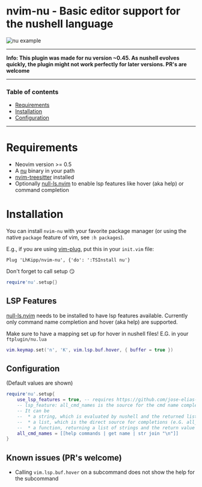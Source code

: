 # nvim-nu - Basic editor support for the nushell language

![nu example](assets/nu-example.png)

---

**Info: This plugin was made for nu version ~0.45. As nushell evolves quickly, the plugin might not work perfectly for later versions. PR's are welcome**

---

### Table of contents

* [Requirements](#requirements)
* [Installation](#installation)
* [Configuration](#installation)
---

# Requirements

- Neovim version >= 0.5
- A [nu](https://github.com/nushell/nushell/releases) binary in your path
- [nvim-treesitter](https://github.com/nvim-treesitter/nvim-treesitter/blob/master/README.md#quickstart) installed
- Optionally [null-ls.nvim](https://github.com/jose-elias-alvarez/null-ls.nvim) to enable lsp features like hover (aka help) or command completion

# Installation

You can install `nvim-nu` with your favorite package manager (or using the native `package` feature of vim, see `:h packages`).

E.g., if you are using [vim-plug](https://github.com/junegunn/vim-plug), put this in your `init.vim` file:

```vim
Plug 'LhKipp/nvim-nu', {'do': ':TSInstall nu'}
```

Don't forget to call setup :smirk:
```lua
require'nu'.setup{}
```

## LSP Features

[null-ls.nvim](https://github.com/jose-elias-alvarez/null-ls.nvim) needs to be installed to have lsp features available. Currently only command name completion and hover (aka help) are supported.

Make sure to have a mapping set up for hover in nushell files! E.G. in your `ftplugin/nu.lua`
```lua
vim.keymap.set('n', 'K', vim.lsp.buf.hover, { buffer = true })
```

## Configuration
(Default values are shown)
```lua
require'nu'.setup{
    use_lsp_features = true, -- requires https://github.com/jose-elias-alvarez/null-ls.nvim
    -- lsp_feature: all_cmd_names is the source for the cmd name completion.
    -- It can be
    --  * a string, which is evaluated by nushell and the returned list is the source for completions (requires plenary.nvim)
    --  * a list, which is the direct source for completions (e.G. all_cmd_names = {"echo", "to csv", ...})
    --  * a function, returning a list of strings and the return value is used as the source for completions
    all_cmd_names = [[help commands | get name | str join "\n"]]
}
```

## Known issues (PR's welcome)

* Calling `vim.lsp.buf.hover` on a subcommand does not show the help for the subcommand

